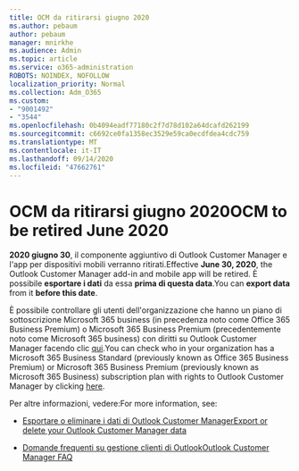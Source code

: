 ```yaml
---
title: OCM da ritirarsi giugno 2020
ms.author: pebaum
author: pebaum
manager: mnirkhe
ms.audience: Admin
ms.topic: article
ms.service: o365-administration
ROBOTS: NOINDEX, NOFOLLOW
localization_priority: Normal
ms.collection: Adm_O365
ms.custom:
- "9001492"
- "3544"
ms.openlocfilehash: 0b4094eadf77180c2f7d78d102a64dcafd262199
ms.sourcegitcommit: c6692ce0fa1358ec3529e59ca0ecdfdea4cdc759
ms.translationtype: MT
ms.contentlocale: it-IT
ms.lasthandoff: 09/14/2020
ms.locfileid: "47662761"
---
```

# <a name="ocm-to-be-retired-june-2020"></a><span data-ttu-id="93ffe-102">OCM da ritirarsi giugno 2020</span><span class="sxs-lookup"><span data-stu-id="93ffe-102">OCM to be retired June 2020</span></span>


<span data-ttu-id="93ffe-103">**2020 giugno 30**, il componente aggiuntivo di Outlook Customer Manager e l'app per dispositivi mobili verranno ritirati.</span><span class="sxs-lookup"><span data-stu-id="93ffe-103">Effective **June 30, 2020**, the Outlook Customer Manager add-in and mobile app will be retired.</span></span> <span data-ttu-id="93ffe-104">È possibile  **esportare i dati**  da essa  **prima di questa data**.</span><span class="sxs-lookup"><span data-stu-id="93ffe-104">You can  **export data**  from it  **before this date**.</span></span>  

<span data-ttu-id="93ffe-105">È possibile controllare gli utenti dell'organizzazione che hanno un piano di sottoscrizione Microsoft 365 business (in precedenza noto come Office 365 Business Premium) o Microsoft 365 Business Premium (precedentemente noto come Microsoft 365 business) con diritti su Outlook Customer Manager facendo clic [qui](https://admin.microsoft.com/AdminPortal/Home?ref=/users).</span><span class="sxs-lookup"><span data-stu-id="93ffe-105">You can check who in your organization has a Microsoft 365 Business Standard (previously known as Office 365 Business Premium) or Microsoft 365 Business Premium (previously known as Microsoft 365 Business) subscription plan with rights to Outlook Customer Manager by clicking [here](https://admin.microsoft.com/AdminPortal/Home?ref=/users).</span></span>

<span data-ttu-id="93ffe-106">Per altre informazioni, vedere:</span><span class="sxs-lookup"><span data-stu-id="93ffe-106">For more information, see:</span></span>

- [<span data-ttu-id="93ffe-107">Esportare o eliminare i dati di Outlook Customer Manager</span><span class="sxs-lookup"><span data-stu-id="93ffe-107">Export or delete your Outlook Customer Manager data</span></span>](https://support.office.com/article/1a421cb4-e8de-4b44-bfb8-710b92820439)

- [<span data-ttu-id="93ffe-108">Domande frequenti su gestione clienti di Outlook</span><span class="sxs-lookup"><span data-stu-id="93ffe-108">Outlook Customer Manager FAQ</span></span>](https://support.office.com/article/88e127ca-43a1-4c9d-8d52-6ad3a80f9c32)
